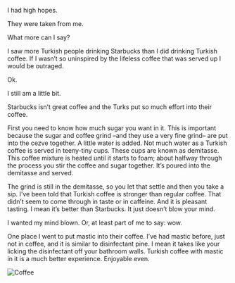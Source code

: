 I had high hopes. 

They were taken from me.

What more can I say?

I saw more Turkish people drinking Starbucks than I did drinking Turkish coffee. If I wasn’t so uninspired by the lifeless coffee that was served up I would be outraged. 

Ok. 

I still am a little bit. 

Starbucks isn’t great coffee and the Turks put so much effort into their coffee.

First you need to know how much sugar you want in it. This is important because the sugar and coffee grind –and they use a very fine grind– are put into the cezve together. A little water is added. Not much water as a Turkish coffee is served in teeny-tiny cups. These cups are known as demitasse. This coffee mixture is heated until it starts to foam; about halfway through  the process you stir the coffee and sugar together. It’s poured into the demitasse and served. 

The grind is still in the demitasse, so you let that settle and then you take a sip. I’ve been told that Turkish coffee is stronger than regular coffee. That didn’t seem to come through in taste or in caffeine. And it is pleasant tasting. I mean it’s better than Starbucks. It just doesn’t blow your mind.

I wanted my mind blown. Or, at least part of me to say: wow.

One place I went to put mastic into their coffee. I’ve had mastic before, just not in coffee, and it is similar to disinfectant pine. I mean it takes like your licking the disinfectant off your bathroom walls. Turkish coffee with mastic in it is a much better experience. Enjoyable even.

![Coffee](https://s3.amazonaws.com/distributedlife.com/travel/images/DSCF9336.jpg)